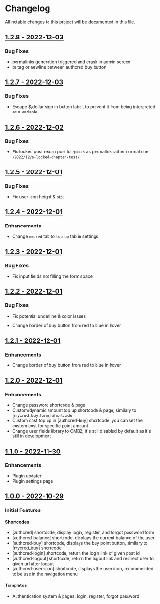 # Changelog
All notable changes to this project will be documented in this file.

## [1.2.8 - 2022-12-03](https://github.com/iniznet/authcred/releases/tag/v1.2.6)

### Bug Fixes
* permalinks generation triggered and crash in admin screen
* br tag or newline between authcred buy button

## [1.2.7 - 2022-12-03](https://github.com/iniznet/authcred/releases/tag/v1.2.6)

### Bug Fixes
* Escape $/dollar sign in button label, to prevent it from being interpreted as a variable.

## [1.2.6 - 2022-12-02](https://github.com/iniznet/authcred/releases/tag/v1.2.6)

### Bug Fixes
* Fix locked post return post id `?p=123` as permalink rather normal one `/2022/12/a-locked-chapter-test/`

## [1.2.5 - 2022-12-01](https://github.com/iniznet/authcred/releases/tag/v1.2.5)

### Bug Fixes
* Fix user icon height & size

## [1.2.4 - 2022-12-01](https://github.com/iniznet/authcred/releases/tag/v1.2.4)

### Enhancements
* Change `mycred` tab to `top up` tab in settings

## [1.2.3 - 2022-12-01](https://github.com/iniznet/authcred/releases/tag/v1.2.3)

### Bug Fixes
* Fix input fields not filling the form space

## [1.2.2 - 2022-12-01](https://github.com/iniznet/authcred/releases/tag/v1.2.2)

### Bug Fixes
* Fix potential underline & color issues

* Change border of buy button from red to blue in hover
## [1.2.1 - 2022-12-01](https://github.com/iniznet/authcred/releases/tag/v1.2.1)

### Enhancements
* Change border of buy button from red to blue in hover

## [1.2.0 - 2022-12-01](https://github.com/iniznet/authcred/releases/tag/v1.2.0)

### Enhancements
* Change password shortcode & page
* Custom/dynamic amount top up shortcode & page, similary to [mycred_buy_form] shortcode
* Custom cost top up in [authcred-buy] shortcode, you can set the custom cost for specific point amount
* Change user fields library to CMB2, it's still disabled by default as it's still in development

## [1.1.0 - 2022-11-30](https://github.com/iniznet/authcred/releases/tag/v1.1.0)

### Enhancements
* Plugin updater
* Plugin settings page

## [1.0.0 - 2022-10-29](https://github.com/iniznet/authcred/releases/tag/v1.0.0)

### Initial Features

#### Shortcodes
* [authcred] shortcode, display login, register, and forgot password form
* [authcred-balance] shortcode, displays the current balance of the user
* [authcred-buy] shortcode, displays the buy point button, similary to [mycred_buy] shortcode
* [authcred-login] shortcode, return the login link of given post id
* [authcred-logout] shortcode, return the logout link and redirect user to given url after logout
* [authcred-user-icon] shortcode, displays the user icon, recommended to be use in the navigation menu

#### Templates
* Authentication system & pages: login, register, forgot password